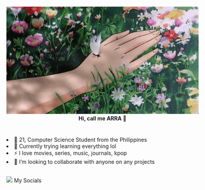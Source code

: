 <body>
	<br>
	<div align="center">
		<img src="tenor.gif" width="auto">
	</div>
	<div>
	<div>	
    <div align ="center">
      <b>Hi, call me ARRA  👋 </b>
      <h1> </h1>
    </div>
    <div align ="left">
      <li>💬 21, Computer Science Student from the Philippines
      <li>🌱 Currently trying learning everything lol
      <li>⚡ I love movies, series, music, journals, kpop
      <li>👯 I’m looking to collaborate with anyone on any projects
      </li>
    </div>
    <h2> </h2>
	<img src="https://cliply.co/wp-content/uploads/2021/02/392102850_EARTH_EMOJI_400px.gif" height="40"> My Socials

		
	
  
  
 </body> 
  
<!--
**arraalmira/arraalmira** is a ✨ _special_ ✨ repository because its `README.md` (this file) appears on your GitHub profile.

Here are some ideas to get you started:

- 🔭 I’m currently working on ...
 🌱 I’m currently learning...
- 👯 I’m looking to collaborate on ...
- 🤔 I’m looking for help with ...
- 💬 Ask me about ...
- 📫 How to reach me: ...
- 😄 Pronouns: ...
- ⚡ Fun fact: ...
-->
